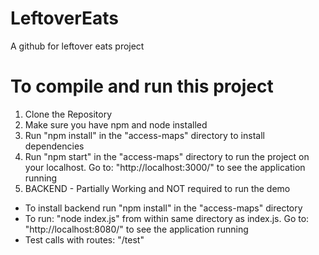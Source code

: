 # LeftoverEats
A github for leftover eats project

# To compile and run this project
1) Clone the Repository
2) Make sure you have npm and node installed
3) Run "npm install" in the "access-maps" directory to install dependencies
4) Run "npm start" in the "access-maps" directory to run the project on your localhost. Go to: "http://localhost:3000/" to see the application running
5) BACKEND - Partially Working and NOT required to run the demo
- To install backend run "npm install" in the "access-maps" directory
- To run: "node index.js" from within same directory as index.js. Go to: "http://localhost:8080/" to see the application running
- Test calls with routes: "/test"

